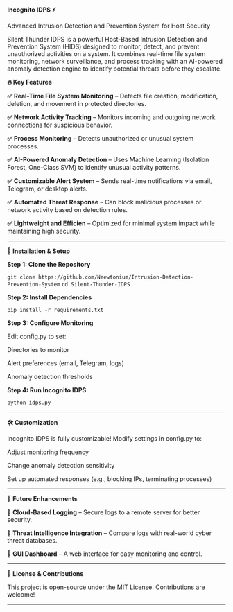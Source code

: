 

**Incognito IDPS ⚡**

Advanced Intrusion Detection and Prevention System for Host Security

Silent Thunder IDPS is a powerful Host-Based Intrusion Detection and Prevention System (HIDS) designed to monitor, detect, and prevent unauthorized activities on a system. It combines real-time file system monitoring, network surveillance, and process tracking with an AI-powered anomaly detection engine to identify potential threats before they escalate.

**🔥 Key Features**

**✅ Real-Time File System Monitoring** – Detects file creation, modification, deletion, and movement in protected directories.

**✅ Network Activity Tracking** – Monitors incoming and outgoing network connections for suspicious behavior.

**✅ Process Monitoring** – Detects unauthorized or unusual system processes.

**✅ AI-Powered Anomaly Detection** – Uses Machine Learning (Isolation Forest, One-Class SVM) to identify unusual activity patterns.

**✅ Customizable Alert System** – Sends real-time notifications via email, Telegram, or desktop alerts.

**✅ Automated Threat Response** – Can block malicious processes or network activity based on detection rules.

**✅ Lightweight and Efficien** – Optimized for minimal system impact while maintaining high security.


---

**🚀 Installation & Setup**

**Step 1: Clone the Repository**

`git clone https://github.com/Neewtonium/Intrusion-Detection-Prevention-System`
`cd Silent-Thunder-IDPS`

**Step 2: Install Dependencies**

`pip install -r requirements.txt`

**Step 3: Configure Monitoring**

Edit config.py to set:

Directories to monitor

Alert preferences (email, Telegram, logs)

Anomaly detection thresholds


**Step 4: Run Incognito IDPS**

`python idps.py`


---

**🛠 Customization**

Incognito IDPS is fully customizable! Modify settings in config.py to:

Adjust monitoring frequency

Change anomaly detection sensitivity

Set up automated responses (e.g., blocking IPs, terminating processes)



---

**📌 Future Enhancements**

**🚧 Cloud-Based Logging** – Secure logs to a remote server for better security.

**🚧 Threat Intelligence Integration** – Compare logs with real-world cyber threat databases.

**🚧 GUI Dashboard** – A web interface for easy monitoring and control.


---

**📜 License & Contributions**

This project is open-source under the MIT License. Contributions are welcome!


---



